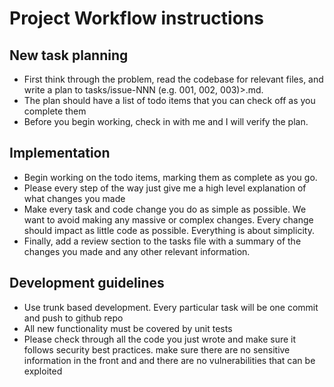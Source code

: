 # Project Workflow instructions

## New task planning
- First think through the problem, read the codebase for relevant files, and write 
a plan to tasks/issue-NNN (e.g. 001, 002, 003)>.md.
-  The plan should have a list of todo items that you can check off as you complete them
- Before you begin working, check in with me and I will verify the plan.

## Implementation
- Begin working on the todo items, marking them as complete as you go.
- Please every step of the way just give me a high level explanation of what changes you made
- Make every task and code change you do as simple as possible. We want to avoid making any massive or complex changes. Every change should impact as little code as possible. Everything is about simplicity.
- Finally, add a review section to the tasks file with a summary of the changes you made and any other relevant information.

## Development guidelines
- Use trunk based development. Every particular task will be one commit and push to
github repo
- All new functionality must be covered by unit tests
- Please check through all the code you just wrote and make sure it follows security best practices. make sure there are no sensitive information in the front and and there are no vulnerabilities that can be exploited